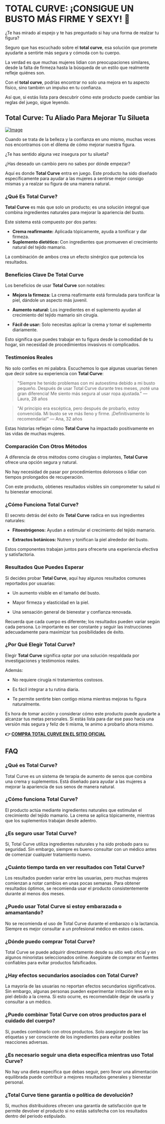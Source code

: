 # TOTAL CURVE: ¡CONSIGUE UN BUSTO MÁS FIRME Y SEXY! 💖

¿Te has mirado al espejo y te has preguntado si hay una forma de realzar tu figura? 

Seguro que has escuchado sobre el **total curve**, esa solución que promete ayudarte a sentirte más segura y cómoda con tu cuerpo. 

La verdad es que muchas mujeres lidian con preocupaciones similares, desde la falta de firmeza hasta la búsqueda de un estilo que realmente refleje quiénes son. 

Con el **total curve**, podrías encontrar no solo una mejora en tu aspecto físico, sino también un impulso en tu confianza. 

Así que, si estás lista para descubrir cómo este producto puede cambiar las reglas del juego, sigue leyendo.

## Total Curve: Tu Aliado Para Mejorar Tu Silueta

[![Image](https://www2.sellhealth.com/97/totalcurve_468x80_1.jpg)](https://gchaffi.com/D3VIPxqp)

Cuando se trata de la belleza y la confianza en uno mismo, muchas veces nos encontramos con el dilema de cómo mejorar nuestra figura. 

¿Te has sentido alguna vez insegura por tu silueta? 

¿Has deseado un cambio pero no sabes por dónde empezar?

Aquí es donde **Total Curve** entra en juego. Este producto ha sido diseñado específicamente para ayudar a las mujeres a sentirse mejor consigo mismas y a realzar su figura de una manera natural.

### ¿Qué Es Total Curve?

**Total Curve** es más que solo un producto; es una solución integral que combina ingredientes naturales para mejorar la apariencia del busto. 

Este sistema está compuesto por dos partes:

- **Crema reafirmante:** Aplicada tópicamente, ayuda a tonificar y dar firmeza.
- **Suplemento dietético:** Con ingredientes que promueven el crecimiento natural del tejido mamario.

La combinación de ambos crea un efecto sinérgico que potencia los resultados. 

### Beneficios Clave De Total Curve

Los beneficios de usar **Total Curve** son notables:

- **Mejora la firmeza:** La crema reafirmante está formulada para tonificar la piel, dándole un aspecto más juvenil.
  
- **Aumento natural:** Los ingredientes en el suplemento ayudan al crecimiento del tejido mamario sin cirugía.

- **Fácil de usar:** Solo necesitas aplicar la crema y tomar el suplemento diariamente.

Esto significa que puedes trabajar en tu figura desde la comodidad de tu hogar, sin necesidad de procedimientos invasivos ni complicados.

### Testimonios Reales

No solo confíes en mi palabra. Escuchemos lo que algunas usuarias tienen que decir sobre su experiencia con **Total Curve**:

> "Siempre he tenido problemas con mi autoestima debido a mi busto pequeño. Después de usar Total Curve durante tres meses, ¡noté una gran diferencia! Me siento más segura al usar ropa ajustada." 
> — Laura, 28 años

> "Al principio era escéptica, pero después de probarlo, estoy convencida. Mi busto se ve más lleno y firme. ¡Definitivamente lo recomendaría!" 
> — Ana, 32 años

Estas historias reflejan cómo **Total Curve** ha impactado positivamente en las vidas de muchas mujeres.

### Comparación Con Otros Métodos

A diferencia de otros métodos como cirugías o implantes, **Total Curve** ofrece una opción segura y natural. 

No hay necesidad de pasar por procedimientos dolorosos o lidiar con tiempos prolongados de recuperación.

Con este producto, obtienes resultados visibles sin comprometer tu salud ni tu bienestar emocional.

### ¿Cómo Funciona Total Curve?

El secreto detrás del éxito de **Total Curve** radica en sus ingredientes naturales:

- **Fitoestrógenos:** Ayudan a estimular el crecimiento del tejido mamario.
  
- **Extractos botánicos:** Nutren y tonifican la piel alrededor del busto.

Estos componentes trabajan juntos para ofrecerte una experiencia efectiva y satisfactoria.

### Resultados Que Puedes Esperar

Si decides probar **Total Curve**, aquí hay algunos resultados comunes reportados por usuarias:

- Un aumento visible en el tamaño del busto.
  
- Mayor firmeza y elasticidad en la piel.
  
- Una sensación general de bienestar y confianza renovada.

Recuerda que cada cuerpo es diferente; los resultados pueden variar según cada persona. Lo importante es ser constante y seguir las instrucciones adecuadamente para maximizar tus posibilidades de éxito.

### ¿Por Qué Elegir Total Curve?

Elegir **Total Curve** significa optar por una solución respaldada por investigaciones y testimonios reales. 

Además:

- No requiere cirugía ni tratamientos costosos.
  
- Es fácil integrar a tu rutina diaria.
  
- Te permite sentirte bien contigo misma mientras mejoras tu figura naturalmente.

Es hora de tomar acción y considerar cómo este producto puede ayudarte a alcanzar tus metas personales. Si estás lista para dar ese paso hacia una versión más segura y feliz de ti misma, te animo a probarlo ahora mismo.



**👉 [COMPRA TOTAL CURVE EN EL SITIO OFICIAL](https://gchaffi.com/D3VIPxqp)**

## FAQ

### ¿Qué es Total Curve?

Total Curve es un sistema de terapia de aumento de senos que combina una crema y suplementos. Está diseñado para ayudar a las mujeres a mejorar la apariencia de sus senos de manera natural.

### ¿Cómo funciona Total Curve?

El producto actúa mediante ingredientes naturales que estimulan el crecimiento del tejido mamario. La crema se aplica tópicamente, mientras que los suplementos trabajan desde adentro.

### ¿Es seguro usar Total Curve?

Sí, Total Curve utiliza ingredientes naturales y ha sido probado para su seguridad. Sin embargo, siempre es bueno consultar con un médico antes de comenzar cualquier tratamiento nuevo.

### ¿Cuánto tiempo tarda en ver resultados con Total Curve?

Los resultados pueden variar entre las usuarias, pero muchas mujeres comienzan a notar cambios en unas pocas semanas. Para obtener resultados óptimos, se recomienda usar el producto consistentemente durante al menos dos meses.

### ¿Puedo usar Total Curve si estoy embarazada o amamantando?

No se recomienda el uso de Total Curve durante el embarazo o la lactancia. Siempre es mejor consultar a un profesional médico en estos casos.

### ¿Dónde puedo comprar Total Curve?

Total Curve se puede adquirir directamente desde su sitio web oficial y en algunos minoristas seleccionados online. Asegúrate de comprar en fuentes confiables para evitar productos falsificados.

### ¿Hay efectos secundarios asociados con Total Curve?

La mayoría de las usuarias no reportan efectos secundarios significativos. Sin embargo, algunas personas pueden experimentar irritación leve en la piel debido a la crema. Si esto ocurre, es recomendable dejar de usarla y consultar a un médico.

### ¿Puedo combinar Total Curve con otros productos para el cuidado del cuerpo?

Sí, puedes combinarlo con otros productos. Solo asegúrate de leer las etiquetas y ser consciente de los ingredientes para evitar posibles reacciones adversas.

### ¿Es necesario seguir una dieta específica mientras uso Total Curve?

No hay una dieta específica que debas seguir, pero llevar una alimentación equilibrada puede contribuir a mejores resultados generales y bienestar personal.

### ¿Total Curve tiene garantía o política de devolución?

Sí, muchos distribuidores ofrecen una garantía de satisfacción que te permite devolver el producto si no estás satisfecha con los resultados dentro del periodo estipulado.